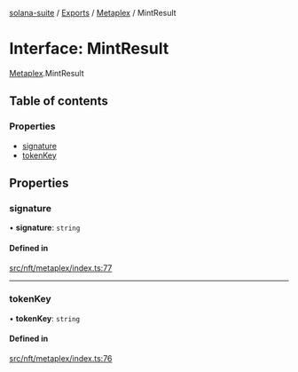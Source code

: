 [solana-suite](../README.md) / [Exports](../modules.md) / [Metaplex](../modules/Metaplex.md) / MintResult

# Interface: MintResult

[Metaplex](../modules/Metaplex.md).MintResult

## Table of contents

### Properties

- [signature](Metaplex.MintResult.md#signature)
- [tokenKey](Metaplex.MintResult.md#tokenkey)

## Properties

### signature

• **signature**: `string`

#### Defined in

[src/nft/metaplex/index.ts:77](https://github.com/fukaoi/solana-suite/blob/ae9dd8e/src/nft/metaplex/index.ts#L77)

___

### tokenKey

• **tokenKey**: `string`

#### Defined in

[src/nft/metaplex/index.ts:76](https://github.com/fukaoi/solana-suite/blob/ae9dd8e/src/nft/metaplex/index.ts#L76)
